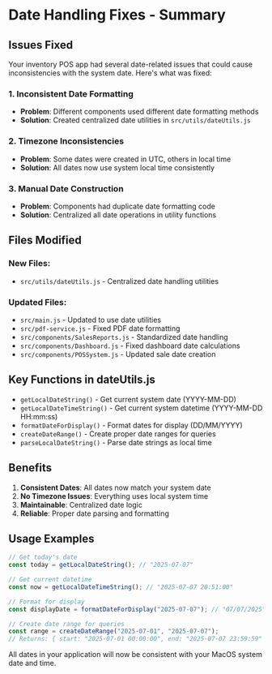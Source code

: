 # Date Handling Fixes - Summary

## Issues Fixed

Your inventory POS app had several date-related issues that could cause inconsistencies with the system date. Here's what was fixed:

### 1. **Inconsistent Date Formatting**
- **Problem**: Different components used different date formatting methods
- **Solution**: Created centralized date utilities in `src/utils/dateUtils.js`

### 2. **Timezone Inconsistencies** 
- **Problem**: Some dates were created in UTC, others in local time
- **Solution**: All dates now use system local time consistently

### 3. **Manual Date Construction**
- **Problem**: Components had duplicate date formatting code
- **Solution**: Centralized all date operations in utility functions

## Files Modified

### New Files:
- `src/utils/dateUtils.js` - Centralized date handling utilities

### Updated Files:
- `src/main.js` - Updated to use date utilities
- `src/pdf-service.js` - Fixed PDF date formatting
- `src/components/SalesReports.js` - Standardized date handling
- `src/components/Dashboard.js` - Fixed dashboard date calculations
- `src/components/POSSystem.js` - Updated sale date creation

## Key Functions in dateUtils.js

- `getLocalDateString()` - Get current system date (YYYY-MM-DD)
- `getLocalDateTimeString()` - Get current system datetime (YYYY-MM-DD HH:mm:ss)
- `formatDateForDisplay()` - Format dates for display (DD/MM/YYYY)
- `createDateRange()` - Create proper date ranges for queries
- `parseLocalDateString()` - Parse date strings as local time

## Benefits

1. **Consistent Dates**: All dates now match your system date
2. **No Timezone Issues**: Everything uses local system time
3. **Maintainable**: Centralized date logic
4. **Reliable**: Proper date parsing and formatting

## Usage Examples

```javascript
// Get today's date
const today = getLocalDateString(); // "2025-07-07"

// Get current datetime
const now = getLocalDateTimeString(); // "2025-07-07 20:51:00"

// Format for display
const displayDate = formatDateForDisplay("2025-07-07"); // "07/07/2025"

// Create date range for queries
const range = createDateRange("2025-07-01", "2025-07-07");
// Returns: { start: "2025-07-01 00:00:00", end: "2025-07-07 23:59:59" }
```

All dates in your application will now be consistent with your MacOS system date and time.
